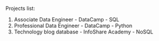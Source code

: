 Projects list:
1. Associate Data Engineer - DataCamp - SQL
2. Professional Data Engineer - DataCamp - Python
3. Technology blog database - InfoShare Academy - NoSQL
